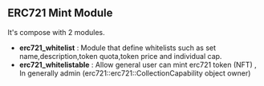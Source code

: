 ## ERC721 Mint Module
It's compose with 2 modules. 
 + **erc721_whitelist** : Module that define whitelists such as set name,description,token quota,token price and individual cap.
 + **erc721_whitelistable** : Allow general user can mint erc721 token (NFT) , In generally admin (erc721::erc721::CollectionCapability object owner)
